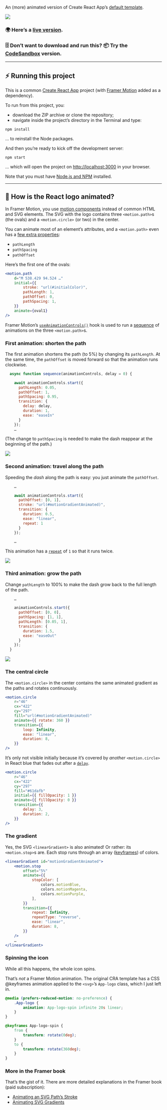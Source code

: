 An (more) animated version of Create React App’s [default template](https://default-cra.netlify.app/).

<img src="https://raw.githubusercontent.com/thijsm/public/master/CRA%20with%20Framer%20Motion.gif"/>

### 🌍 Here’s a [live version](https://cra-framer-motion.netlify.app/).

### 🗄️ Don’t want to download and run this? 📦 Try the [CodeSandbox](https://codesandbox.io/s/ujeswi?file=/src/Logo.jsx) version.

---

## ⚡️ Running this project

This is a common [Create React App](https://create-react-app.dev/) project (with [Framer Motion](https://www.framer.com/motion/) added as a dependency).

To run from this project, you:

-   download the ZIP archive or clone the repository;
-   navigate inside the project’s directory in the Terminal and type:

`npm install`

… to reinstall the Node packages.

And then you’re ready to kick off the development server:

`npm start`

… which will open the project on [http://localhost:3000](http://localhost:3000) in your browser.

Note that you must have [Node.js and NPM](https://nodejs.org/en/download/) installed.

---

## 🤔 How is the React logo animated?

In Framer Motion, you use [motion components](https://www.framer.com/motion/component/) instead of common HTML and SVG elements. The SVG with the logo contains three `<motion.path>`s (the ovals) and a `<motion.circle>` (or two) in the center.

You can animate most of an element’s attributes, and a `<motion.path>` even has a [few extra properties](https://www.framer.com/motion/component/###svg-line-drawing):

-   `pathLength`
-   `pathSpacing`
-   `pathOffset`

Here’s the first one of the ovals:

```jsx
<motion.path
    d="M 538.429 94.524 …"
    initial={{
        stroke: "url(#initialColor)",
        pathLength: 1,
        pathOffset: 0,
        pathSpacing: 1,
    }}
    animate={oval1}
/>
```

Framer Motion’s [`useAnimationControls()`](https://www.framer.com/motion/use-animation-controls/) hook is used to run a [sequence](https://www.framer.com/motion/use-animation-controls/#sequence) of animations on the three `<motion.path>`s.

### First animation: shorten the path

The first animation shortens the path (to 5%) by changing its `pathLength`. At the same time, the `pathOffset` is moved forward so that the animation runs clockwise.

```jsx
  async function sequence(animationControls, delay = 0) {

    await animationControls.start({
      pathLength: 0.05,
      pathOffset: 1,
      pathSpacing: 0.95,
      transition: {
        delay: delay,
        duration: 1,
        ease: "easeIn"
      }
    });
    …
```

(The change to `pathSpacing` is needed to make the dash reappear at the beginning of the path.)

<img src="https://raw.githubusercontent.com/thijsm/public/master/CRA%201.gif"/>

### Second animation: travel along the path

Speeding the _dash_ along the path is easy: you just animate the `pathOffset`.

```jsx
    …

    await animationControls.start({
      pathOffset: [0, 1],
      stroke: "url(#motionGradientAnimated)",
      transition: {
        duration: 0.5,
        ease: "linear",
        repeat: 1
      }
    });

    …
```

This animation has a [`repeat`](https://www.framer.com/motion/transition/###repeat) of `1` so that it runs twice.

<img src="https://raw.githubusercontent.com/thijsm/public/master/CRA%202.gif"/>

### Third animation: grow the path

Change `pathLength` to 100% to make the dash grow back to the full length of the path.

```jsx
    …

    animationControls.start({
      pathOffset: [0, 0],
      pathSpacing: [1, 1],
      pathLength: [0.05, 1],
      transition: {
        duration: 1.5,
        ease: "easeOut"
      }
    });
  }
```

<img src="https://raw.githubusercontent.com/thijsm/public/master/CRA%203.gif"/>

### The central circle

The `<motion.circle>` in the center contains the same animated gradient as the paths and rotates continuously.

```jsx
<motion.circle
    r="46"
    cx="422"
    cy="297"
    fill="url(#motionGradientAnimated)"
    animate={{ rotate: 360 }}
    transition={{
        loop: Infinity,
        ease: "linear",
        duration: 8,
    }}
/>
```

It’s only not visible initially because it’s covered by _another_ `<motion.circle>` in React blue that fades out after a [`delay`](https://www.framer.com/motion/transition/###delay).

```jsx
<motion.circle
    r="46"
    cx="422"
    cy="297"
    fill="#61dafb"
    initial={{ fillOpacity: 1 }}
    animate={{ fillOpacity: 0 }}
    transition={{
        delay: 3,
        duration: 2,
    }}
/>
```

### The gradient

Yes, the SVG `<linearGradient>` is also animated! Or rather: its `<motion.stop>`s are. Each stop runs through an array ([keyframes](https://www.framer.com/motion/examples/#keyframes)) of colors.

```jsx
<linearGradient id="motionGradientAnimated">
    <motion.stop
        offset="5%"
        animate={{
            stopColor: [
                colors.motionBlue,
                colors.motionMagenta,
                colors.motionPurple,
            ],
        }}
        transition={{
            repeat: Infinity,
            repeatType: "reverse",
            ease: "linear",
            duration: 8,
        }}
    />
    …
</linearGradient>
```

### Spinning the icon

While all this happens, the whole icon spins.

That’s _not_ a Framer Motion animation. The original CRA template has a CSS @keyframes animation applied to the `<svg>`’s `App-logo` class, which I just left in.

```css
@media (prefers-reduced-motion: no-preference) {
    .App-logo {
        animation: App-logo-spin infinite 20s linear;
    }
}

@keyframes App-logo-spin {
    from {
        transform: rotate(0deg);
    }
    to {
        transform: rotate(360deg);
    }
}
```

### More in the Framer book

That’s the gist of it. There are more detailed explanations in the Framer book (paid subscription):

-   [Animating an SVG Path’s Stroke](https://framerbook.com/framer-motion/svg-animations/animating-an-svg-paths-stroke/#motionized-cra-project)
-   [Animating SVG Gradients](https://framerbook.com/framer-motion/svg-animations/animating-svg-gradients/#animating-a-gradients-color-stops)
